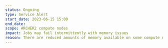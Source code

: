 ```yaml
---
status: Ongoing
type: Service Alert
start_date: 2023-06-15 15:00
end_date: 
scope: ARCHER2 compute nodes
impact: Jobs may fail intermittently with memory issues
reason: There are reduced amounts of memory available on some compute nodes. Nodes that lack free memory are being rebooted successfully and the large majority of nodes are in service. HPE are analysing the issue and the problem is still under investigation.
---
```

